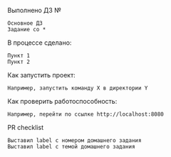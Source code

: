 Выполнено ДЗ №

    Основное ДЗ
    Задание со *

В процессе сделано:

    Пункт 1
    Пункт 2

Как запустить проект:

    Например, запустить команду X в директории Y

Как проверить работоспособность:

    Например, перейти по ссылке http://localhost:8080

PR checklist

    Выставил label с номером домашнего задания
    Выставил label с темой домашнего задания

